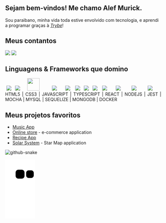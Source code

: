 ## Sejam bem-vindos! Me chamo Alef Murick.

 Sou paraibano, minha vida toda estive envolvido com tecnologia, e aprendi a programar graças à _[Trybe](https://www.betrybe.com/)_!

## Meus contantos
<a href="mailto:alefmurick@hotmail.com"><img src="https://img.shields.io/badge/Microsoft_Outlook-0078D4?style=for-the-badge&logo=microsoft-outlook&logoColor=white"></a> <a href="https://www.https://www.linkedin.com/in/alef-murick/"><img src="https://img.shields.io/badge/LinkedIn-0077B5?style=for-the-badge&logo=linkedin&logoColor=white"></a>

## Linguagens & Frameworks que domino
<div align="justify">
      &nbsp;<img src="https://cdn.jsdelivr.net/gh/devicons/devicon/icons/html5/html5-original-wordmark.svg" width="40" heigth="40" /> &nbsp;
	<img src="https://cdn.jsdelivr.net/gh/devicons/devicon/icons/css3/css3-original-wordmark.svg" width="40" heigth="40" />  &nbsp; &nbsp;&nbsp;
      <img src="https://cdn.jsdelivr.net/gh/devicons/devicon/icons/javascript/javascript-plain.svg" width="40" height="40"/> &nbsp;&nbsp;&nbsp;&nbsp;&nbsp;&nbsp;&nbsp;&nbsp;
      <img src="https://cdn.jsdelivr.net/gh/devicons/devicon/icons/typescript/typescript-plain.svg" width="40" heigth="40" /> &nbsp;&nbsp;&nbsp;&nbsp;&nbsp;
      <img src="https://cdn.jsdelivr.net/gh/devicons/devicon/icons/react/react-original-wordmark.svg" width="40" heigth="40" /> &nbsp;&nbsp;
      <img src="https://cdn.jsdelivr.net/gh/devicons/devicon/icons/nodejs/nodejs-original.svg"  width="40" heigth="40" /> &nbsp;
      <img src="https://cdn.jsdelivr.net/gh/devicons/devicon/icons/jest/jest-plain.svg" width="40" heigth="40" /> &nbsp;
      <img src="https://cdn.jsdelivr.net/gh/devicons/devicon/icons/mocha/mocha-plain.svg" width="40" heigth="40" /> &nbsp;&nbsp;
      <img src="https://cdn.jsdelivr.net/gh/devicons/devicon/icons/mysql/mysql-original-wordmark.svg" width="40" heigth="40" /> &nbsp;&nbsp;&nbsp;&nbsp;&nbsp;
      <img src="https://cdn.jsdelivr.net/gh/devicons/devicon/icons/sequelize/sequelize-original.svg" width="40" heigth="40"  /> &nbsp;&nbsp;&nbsp;&nbsp;&nbsp;&nbsp;&nbsp;
      <img src="https://cdn.jsdelivr.net/gh/devicons/devicon/icons/mongodb/mongodb-plain-wordmark.svg" width="40" heigth="40" /> &nbsp;&nbsp;&nbsp;&nbsp;&nbsp;&nbsp;&nbsp;
      <img src="https://cdn.jsdelivr.net/gh/devicons/devicon/icons/docker/docker-plain-wordmark.svg" width="40" heigth="40" />
 </div>
 <div align="justify">
	 HTML5   |  CSS3 |   JAVASCRIPT | TYPESCRIPT | REACT | NODEJS | JEST | MOCHA | MYSQL | SEQUELIZE | MONGODB | DOCKER
	</div>

## Meus projetos favoritos
* <a href="https://github.com/Alef-Murick/music-app">Music App</a>
* <a href="https://github.com/Alef-Murick/online-store">Online store</a> - e-commerce application
* <a href="https://github.com/Alef-Murick/recipes-app-project">Recipe App</a>
* <a href="https://github.com/Alef-Murick/solar-system">Solar System</a> - Star Map application


<picture>
  <source media="(prefers-color-scheme: dark)" srcset="github-snake-dark.svg" />
  <source media="(prefers-color-scheme: light)" srcset="github-snake.svg" />
  <img alt="github-snake" src="github-snake.svg" />
</picture>


![Snake animation](https://github.com/Alef-Murick/Alef-Murick/blob/output/github-contribution-grid-snake.svg)
